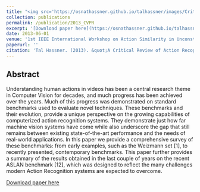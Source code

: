 ```yaml
---
title: "<img src='https://osnathassner.github.io/talhassner/images/Critical Review - Icon.jpg' width='80'> A Critical Review of Action Recognition Benchmarks"
collection: publications
permalink: /publication/2013_CVPR
excerpt: '[Download paper here](https://osnathassner.github.io/talhassner/files/Hassner_ACTS13.pdf)'
date: 2013-06-01
venue: '1st IEEE International Workshop on Action Similarity in Unconstrained Videos (ACTS) at the IEEE Conf. on Computer Vision and Pattern Recognition (CVPR), Portland, Oregon'
paperurl: ''
citation: 'Tal Hassner. (2013). &quot;A Critical Review of Action Recognition Benchmarks.&quot; <i>1st IEEE International Workshop on Action Similarity in Unconstrained Videos (ACTS) at the IEEE Conf. on Computer Vision and Pattern Recognition (CVPR), Portland, Oregon</i>'
---
```


Abstract
------
Understanding human actions in videos has been a central research theme in Computer Vision for decades, and much progress has been achieved over the years. Much of this progress was demonstrated on standard benchmarks used to evaluate novel techniques. These benchmarks and their evolution, provide a unique perspective on the growing capabilities of computerized action recognition systems. They demonstrate just how far machine vision systems have come while also underscore the gap that still remains between existing state-of-the-art performance and the needs of real-world applications. In this paper we provide a comprehensive survey of these benchmarks: from early examples, such as the Weizmann set [1], to recently presented, contemporary benchmarks. This paper further provides a summary of the results obtained in the last couple of years on the recent ASLAN benchmark [12], which was designed to reflect the many challenges modern Action Recognition systems are expected to overcome.


[Download paper here](https://osnathassner.github.io/talhassner/files/Hassner_ACTS13.pdf)

